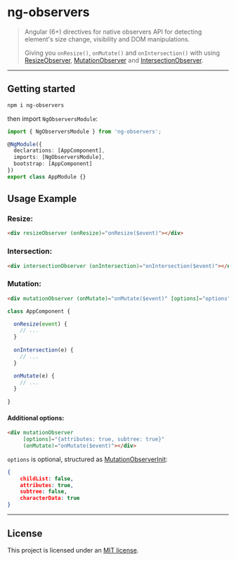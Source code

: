 # ng-observers

> Angular (6+) directives for native observers API for detecting element's size change, visibility and DOM manipulations.
> 
> Giving you `onResize()`, `onMutate()` and `onIntersection()` with using [ResizeObserver](https://developer.mozilla.org/en-US/docs/Web/API/ResizeObserver), [MutationObserver](https://developer.mozilla.org/en-US/docs/Web/API/MutationObserver) and [IntersectionObserver](https://developer.mozilla.org/en-US/docs/Web/API/Intersection_Observer_API).

---

## Getting started

```bash
npm i ng-observers
```

then import `NgObserversModule`:

```typescript
import { NgObserversModule } from 'ng-observers';

@NgModule({
  declarations: [AppComponent],
  imports: [NgObserversModule],
  bootstrap: [AppComponent]
})
export class AppModule {}
```

## Usage Example

### Resize: 
```html
<div resizeObserver (onResize)="onResize($event)"></div>
```

### Intersection: 
```html
<div intersectionObserver (onIntersection)="onIntersection($event)"></div>
```

### Mutation:
```html
<div mutationObserver (onMutate)="onMutate($event)" [options]="options"></div>
```

```typescript
class AppComponent {

  onResize(event) {
    // ...
  }
  
  onIntersection(e) {
    // ...
  }

  onMutate(e) {
    // ...
  }
  
}
```

#### Additional options:
```html
<div mutationObserver
     [options]="{attributes: true, subtree: true}"
     (onMutate)="onMutate($event)"></div>
```
`options` is optional, structured as [MutationObserverInit](https://developer.mozilla.org/en-US/docs/Web/API/MutationObserverInit):
```json
{
    childList: false,
    attributes: true,
    subtree: false,
    characterData: true
}
```

---

## License

This project is licensed under an [MIT license](LICENSE.md).
